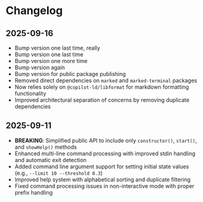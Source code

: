 # Changelog

## 2025-09-16

- Bump version one last time, really
- Bump version one last time
- Bump version one more time
- Bump version again
- Bump version for public package publishing
- Removed direct dependencies on `marked` and `marked-terminal` packages
- Now relies solely on `@copilot-ld/libformat` for markdown formatting
  functionality
- Improved architectural separation of concerns by removing duplicate
  dependencies

## 2025-09-11

- **BREAKING**: Simplified public API to include only `constructor()`,
  `start()`, and `showHelp()` methods
- Enhanced multi-line command processing with improved stdin handling and
  automatic exit detection
- Added command line argument support for setting initial state values (e.g.,
  `--limit 10 --threshold 0.3`)
- Improved help system with alphabetical sorting and duplicate filtering
- Fixed command processing issues in non-interactive mode with proper prefix
  handling
